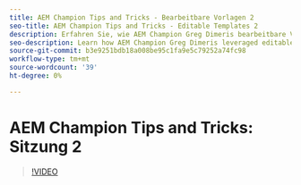 ```yaml
---
title: AEM Champion Tips and Tricks - Bearbeitbare Vorlagen 2
seo-title: AEM Champion Tips and Tricks - Editable Templates 2
description: Erfahren Sie, wie AEM Champion Greg Dimeris bearbeitbare Vorlagen in AEM Sites nutzt. Überprüfen Sie diese QuickInfos und versuchen Sie es dann noch heute in Ihrer Instanz.
seo-description: Learn how AEM Champion Greg Dimeris leveraged editable templates in AEM Sites. Review these quick tips and then give them a try in your instance today.
source-git-commit: b3e9251bdb18a008be95c1fa9e5c79252a74fc98
workflow-type: tm+mt
source-wordcount: '39'
ht-degree: 0%

---
```



# AEM Champion Tips and Tricks: Sitzung 2

>[!VIDEO](https://video.tv.adobe.com/v/3409427?quality=12&learn=on)
